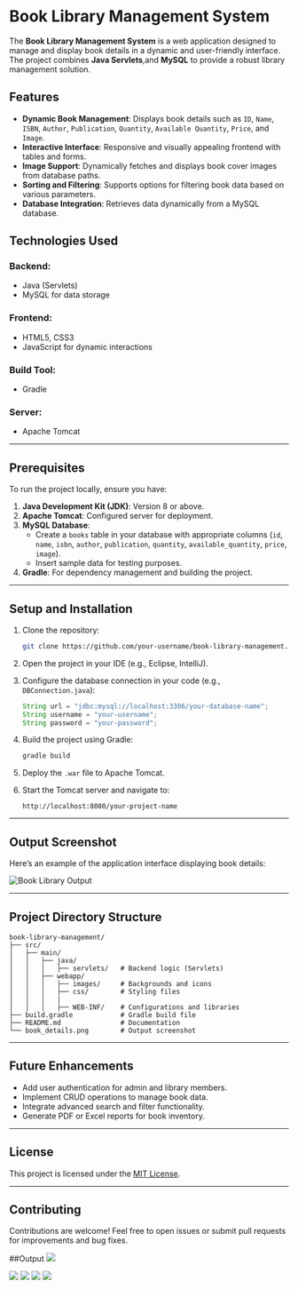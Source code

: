 
# Book Library Management System

The **Book Library Management System** is a web application designed to manage and display book details in a dynamic and user-friendly interface. The project combines **Java Servlets**,and **MySQL** to provide a robust library management solution.

## Features

- **Dynamic Book Management**: Displays book details such as `ID`, `Name`, `ISBN`, `Author`, `Publication`, `Quantity`, `Available Quantity`, `Price`, and `Image`.
- **Interactive Interface**: Responsive and visually appealing frontend with tables and forms.
- **Image Support**: Dynamically fetches and displays book cover images from database paths.
- **Sorting and Filtering**: Supports options for filtering book data based on various parameters.
- **Database Integration**: Retrieves data dynamically from a MySQL database.

## Technologies Used

### Backend:
- Java (Servlets)
- MySQL for data storage

### Frontend:
- HTML5, CSS3
- JavaScript for dynamic interactions

### Build Tool:
- Gradle

### Server:
- Apache Tomcat

---

## Prerequisites

To run the project locally, ensure you have:

1. **Java Development Kit (JDK)**: Version 8 or above.
2. **Apache Tomcat**: Configured server for deployment.
3. **MySQL Database**:
   - Create a `books` table in your database with appropriate columns (`id`, `name`, `isbn`, `author`, `publication`, `quantity`, `available_quantity`, `price`, `image`).
   - Insert sample data for testing purposes.
4. **Gradle**: For dependency management and building the project.

---

## Setup and Installation

1. Clone the repository:
   ```bash
   git clone https://github.com/your-username/book-library-management.git
   ```

2. Open the project in your IDE (e.g., Eclipse, IntelliJ).

3. Configure the database connection in your code (e.g., `DBConnection.java`):
   ```java
   String url = "jdbc:mysql://localhost:3306/your-database-name";
   String username = "your-username";
   String password = "your-password";
   ```

4. Build the project using Gradle:
   ```bash
   gradle build
   ```

5. Deploy the `.war` file to Apache Tomcat.

6. Start the Tomcat server and navigate to:
   ```
   http://localhost:8080/your-project-name
   ```

---

## Output Screenshot

Here’s an example of the application interface displaying book details:

![Book Library Output](book_details.png)

---

## Project Directory Structure

```
book-library-management/
├── src/
│   ├── main/
│   │   ├── java/
│   │   │   ├── servlets/   # Backend logic (Servlets)
│   │   ├── webapp/
│   │   │   ├── images/     # Backgrounds and icons
│   │   │   ├── css/        # Styling files
│   │   │   |
│   │   │   ├── WEB-INF/    # Configurations and libraries
├── build.gradle            # Gradle build file
├── README.md               # Documentation
└── book_details.png        # Output screenshot
```

---

## Future Enhancements

- Add user authentication for admin and library members.
- Implement CRUD operations to manage book data.
- Integrate advanced search and filter functionality.
- Generate PDF or Excel reports for book inventory.

---

## License

This project is licensed under the [MIT License](LICENSE).

---

## Contributing

Contributions are welcome! Feel free to open issues or submit pull requests for improvements and bug fixes.


##Output 
<img src="https://github.com/ArcherInfotechInhouseTraining/Java-Training-Batch1/blob/main/Pallavi/Advance_Java/practicle/servlet/MiniProjectLibraryManagementFinal/output/add_newbook.png">

<img src="https://github.com/ArcherInfotechInhouseTraining/Java-Training-Batch1/blob/main/Pallavi/Advance_Java/practicle/servlet/MiniProjectLibraryManagementFinal/output/add_newuser.png">

<img src="https://github.com/ArcherInfotechInhouseTraining/Java-Training-Batch1/blob/main/Pallavi/Advance_Java/practicle/servlet/MiniProjectLibraryManagementFinal/output/book_details.png">


<img src="https://github.com/ArcherInfotechInhouseTraining/Java-Training-Batch1/blob/main/Pallavi/Advance_Java/practicle/servlet/MiniProjectLibraryManagementFinal/output/bookservlet.png">

<img src="https://github.com/ArcherInfotechInhouseTraining/Java-Training-Batch1/blob/main/Pallavi/Advance_Java/practicle/servlet/MiniProjectLibraryManagementFinal/output/userLogin.png">


